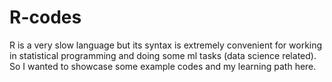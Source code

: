 # R-codes
R is a very slow language but its syntax is extremely convenient for working in statistical programming and doing some ml tasks (data science related). So I wanted to showcase some example codes and my learning path here.
